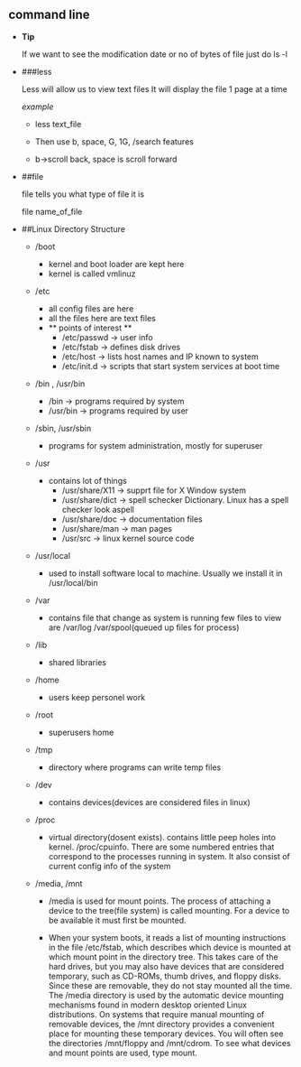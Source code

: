 ## command line


* **Tip**

	If we want to see the modification date or no of bytes 	of file just do ls -l


*  ###less

	Less will allow us to view text files
	It will display the file 1 page at a time
	
	*example* 
	
	* less text_file
	
	* Then use b, space, G, 1G, /search features
	
	* b->scroll back,  space is scroll forward
	
* ##file
	
	file tells you what type of file it is
	
	file name_of_file 
	
* ##Linux Directory Structure

	* /boot
		
		* kernel and boot loader are kept here
		* kernel is called vmlinuz
		
	* /etc
		
		* all config files are here
		* all the files here are text files
		* ** points of interest **
			* /etc/passwd -> user info
			* /etc/fstab -> defines disk drives
			* /etc/host -> lists host names and IP known to system
			* /etc/init.d -> scripts that start system services at boot time
			
	* /bin , /usr/bin
	
		* /bin -> programs required by system
		* /usr/bin -> programs required by user
		
	* /sbin, /usr/sbin
		* programs for system administration, mostly for superuser
	
	* /usr
		* contains lot of things
			* /usr/share/X11 -> supprt file for X Window system
			* /usr/share/dict -> spell schecker Dictionary. Linux has a spell checker look aspell
			* /usr/share/doc -> documentation files
			* /usr/share/man -> man pages
			* /usr/src -> linux kernel source code
	* /usr/local
		* used to install software local to machine. Usually we install it in /usr/local/bin
	
	* /var
	 	* contains file that change as system is running
	 	few files to view are /var/log /var/spool(queued up files for process)
	 
	 * /lib
	 	* shared libraries
	 
	 * /home
	 	* users keep personel work
	 	
	 * /root
	 	* superusers home
	 	
	 * /tmp
	 	* directory where programs can write temp files
	 	
	 * /dev
	 	* contains devices(devices are considered files in linux)
	 	
	 * /proc
	 	* virtual directory(dosent exists). contains little peep holes into kernel. /proc/cpuinfo. There are some numbered entries that correspond to the processes running in system. It also consist of current config info of the system
	 	
	 *  /media, /mnt
	 	* /media is used for mount points. The process of attaching a device to the tree(file system) is called mounting. For a device to be available it must first be mounted.
	 	
 		* When your system boots, it reads a list of mounting instructions in the file /etc/fstab, which describes which device is mounted at which mount point in the directory tree. This takes care of the hard drives, but you may also have devices that are considered temporary, such as CD-ROMs, thumb drives, and floppy disks. Since these are removable, they do not stay mounted all the time. The /media directory is used by the automatic device mounting mechanisms found in modern desktop oriented Linux distributions. On systems that require manual mounting of removable devices, the /mnt directory provides a convenient place for mounting these temporary devices. You will often see the directories /mnt/floppy and /mnt/cdrom. To see what devices and mount points are used, type mount.
		
		
	
		
		


